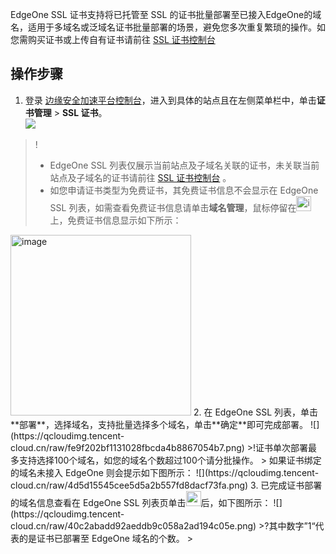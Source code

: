 EdgeOne SSL 证书支持将已托管至 SSL 的证书批量部署至已接入EdgeOne的域名，适用于多域名或泛域名证书批量部署的场景，避免您多次重复繁琐的操作。如您需购买证书或上传自有证书请前往 [ SSL 证书控制台](https://console.cloud.tencent.com/ssl) 

## 操作步骤
1. 登录 [边缘安全加速平台控制台](https://console.cloud.tencent.com/edgeone)，进入到具体的站点且在左侧菜单栏中，单击**证书管理** > **SSL 证书**。  
![](https://qcloudimg.tencent-cloud.cn/raw/658e2eacbda25dcb74e6fed812ca4d31.png)
>!
>- EdgeOne SSL 列表仅展示当前站点及子域名关联的证书，未关联当前站点及子域名的证书请前往 [SSL 证书控制台](https://console.cloud.tencent.com/ssl)  。
>- 如您申请证书类型为免费证书，其免费证书信息不会显示在 EdgeOne SSL 列表，如需查看免费证书信息请单击**域名管理**，鼠标停留在<img width="24" alt="image" src="https://user-images.githubusercontent.com/114125357/208018433-1af4bdcc-b97e-4552-95c4-f44b65ac6ca7.png">上，免费证书信息显示如下所示：  
<img width="289" alt="image" src="https://user-images.githubusercontent.com/114125357/208018574-fcf26c34-74f8-4f4a-a09e-153e1779e163.png">   
2. 在 EdgeOne SSL 列表，单击**部署**，选择域名，支持批量选择多个域名，单击**确定**即可完成部署。  
![](https://qcloudimg.tencent-cloud.cn/raw/fe9f202bf1131028fbcda4b8867054b7.png)
>!证书单次部署最多支持选择100个域名，如您的域名个数超过100个请分批操作。  
>
如果证书绑定的域名未接入 EdgeOne 则会提示如下图所示：   
![](https://qcloudimg.tencent-cloud.cn/raw/4d5d15545cee5d5a2b557fd8dacf73fa.png)
3. 已完成证书部署的域名信息查看在 EdgeOne SSL 列表页单击<img src="https://qcloudimg.tencent-cloud.cn/raw/44d307b79b31749005e6f442fd0b3b2b.png" width=24px>后，如下图所示：  
![](https://qcloudimg.tencent-cloud.cn/raw/40c2abadd92aeddb9c058a2ad194c05e.png)
>?其中数字”1“代表的是证书已部署至 EdgeOne 域名的个数。
>
